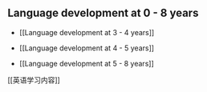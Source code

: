 
## Language development at 0 - 8 years

- [[Language development at 3 - 4 years]]

- [[Language development at 4 - 5 years]]

- [[Language development at 5 - 8 years]]

[[英语学习内容]]